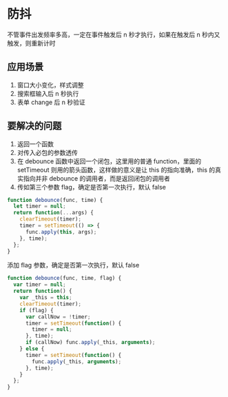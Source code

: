 # 防抖

不管事件出发频率多高，一定在事件触发后 n 秒才执行，如果在触发后 n 秒内又触发，则重新计时

## 应用场景

1. 窗口大小变化，样式调整
2. 搜索框输入后 n 秒执行
3. 表单 change 后 n 秒验证

## 要解决的问题

1. 返回一个函数
2. 对传入必包的参数透传
3. 在 debounce 函数中返回一个闭包，这里用的普通 function，里面的 setTimeout 则用的箭头函数，这样做的意义是让 this 的指向准确，this 的真实指向并非 debounce 的调用者，而是返回闭包的调用者
4. 传如第三个参数 flag，确定是否第一次执行，默认 false

```js
function debounce(func, time) {
  let timer = null;
  return function(...args) {
    clearTimeout(timer);
    timer = setTimeout(() => {
      func.apply(this, args);
    }, time);
  };
}
```

添加 flag 参数，确定是否第一次执行，默认 false

```js
function debounce(func, time, flag) {
  var timer = null;
  return function() {
    var _this = this;
    clearTimeout(timer);
    if (flag) {
      var callNow = !timer;
      timer = setTimeout(function() {
        timer = null;
      }, time);
      if (callNow) func.apply(_this, arguments);
    } else {
      timer = setTimeout(function() {
        func.apply(_this, arguments);
      }, time);
    }
  };
}
```
